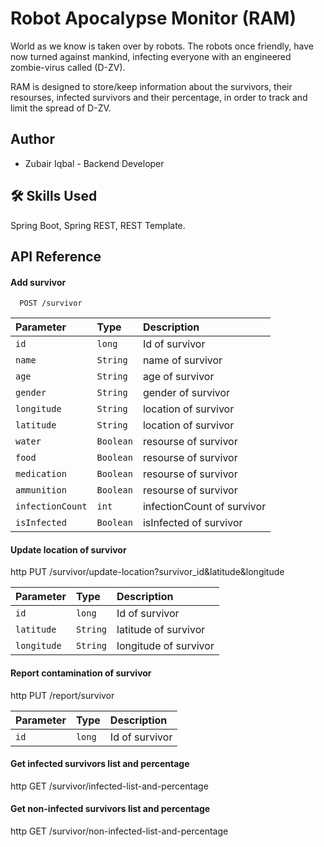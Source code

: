 # Robot Apocalypse Monitor (RAM)

World as we know is taken over by robots.
The robots once friendly, have now turned against mankind,
infecting everyone with an engineered zombie-virus called (D-ZV).

RAM is designed to store/keep information about the survivors, their resourses, infected survivors and their percentage, in order to track and limit the spread of D-ZV.

## Author

- Zubair Iqbal - Backend Developer

## 🛠 Skills Used
Spring Boot, Spring REST, REST Template.

## API Reference

#### Add survivor

```http
  POST /survivor
```
| Parameter | Type     | Description                       |
| :-------- | :------- | :-------------------------------- |
| `id`      | `long` | Id of survivor |
| `name`      | `String` | name of survivor |
| `age`      | `String` | age of survivor |
| `gender`      | `String` | gender of survivor |
| `longitude`      | `String` | location of survivor |
| `latitude`      | `String` | location of survivor |
| `water`      | `Boolean` | resourse of survivor |
| `food`      | `Boolean` | resourse of survivor |
| `medication`      | `Boolean` | resourse of survivor |
| `ammunition`      | `Boolean` | resourse of survivor |
| `infectionCount`      | `int` | infectionCount of survivor |
| `isInfected`      | `Boolean` | isInfected of survivor |

#### Update location of survivor

http
  PUT /survivor/update-location?survivor_id&latitude&longitude

| Parameter | Type     | Description                       |
| :-------- | :------- | :-------------------------------- |
| `id`      | `long` | Id of survivor |
| `latitude`      | `String` | latitude of survivor |
| `longitude`      | `String` | longitude of survivor |

#### Report contamination of survivor
http
  PUT /report/survivor


| Parameter | Type     | Description                       |
| :-------- | :------- | :-------------------------------- |
| `id`      | `long` | Id of survivor |

#### Get infected survivors list and percentage

http
   GET /survivor/infected-list-and-percentage

#### Get non-infected survivors list and percentage

http
   GET /survivor/non-infected-list-and-percentage

